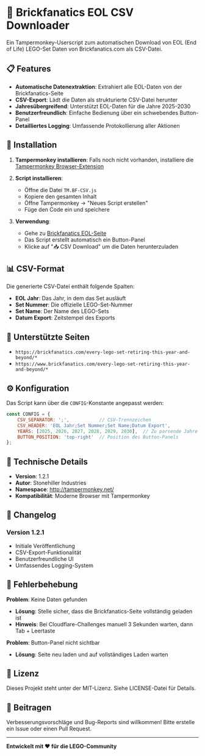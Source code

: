 # 🧱 Brickfanatics EOL CSV Downloader

Ein Tampermonkey-Userscript zum automatischen Download von EOL (End of Life) LEGO-Set Daten von Brickfanatics.com als CSV-Datei.

## 📋 Features

- **Automatische Datenextraktion**: Extrahiert alle EOL-Daten von der Brickfanatics-Seite
- **CSV-Export**: Lädt die Daten als strukturierte CSV-Datei herunter
- **Jahresübergreifend**: Unterstützt EOL-Daten für die Jahre 2025-2030
- **Benutzerfreundlich**: Einfache Bedienung über ein schwebendes Button-Panel
- **Detailliertes Logging**: Umfassende Protokollierung aller Aktionen

## 🚀 Installation

1. **Tampermonkey installieren**: Falls noch nicht vorhanden, installiere die [Tampermonkey Browser-Extension](https://www.tampermonkey.net/)

2. **Script installieren**: 
   - Öffne die Datei `TM.BF-CSV.js`
   - Kopiere den gesamten Inhalt
   - Öffne Tampermonkey → "Neues Script erstellen"
   - Füge den Code ein und speichere

3. **Verwendung**:
   - Gehe zu [Brickfanatics EOL-Seite](https://brickfanatics.com/every-lego-set-retiring-this-year-and-beyond/)
   - Das Script erstellt automatisch ein Button-Panel
   - Klicke auf "📥 CSV Download" um die Daten herunterzuladen

## 📊 CSV-Format

Die generierte CSV-Datei enthält folgende Spalten:
- **EOL Jahr**: Das Jahr, in dem das Set ausläuft
- **Set Nummer**: Die offizielle LEGO-Set-Nummer
- **Set Name**: Der Name des LEGO-Sets
- **Datum Export**: Zeitstempel des Exports

## 🎯 Unterstützte Seiten

- `https://brickfanatics.com/every-lego-set-retiring-this-year-and-beyond/*`
- `https://www.brickfanatics.com/every-lego-set-retiring-this-year-and-beyond/*`

## ⚙️ Konfiguration

Das Script kann über die `CONFIG`-Konstante angepasst werden:

```javascript
const CONFIG = {
    CSV_SEPARATOR: ';',           // CSV-Trennzeichen
    CSV_HEADER: 'EOL Jahr;Set Nummer;Set Name;Datum Export',
    YEARS: [2025, 2026, 2027, 2028, 2029, 2030],  // Zu parsende Jahre
    BUTTON_POSITION: 'top-right'  // Position des Button-Panels
};
```

## 🔧 Technische Details

- **Version**: 1.2.1
- **Autor**: Stonehiller Industries
- **Namespace**: http://tampermonkey.net/
- **Kompatibilität**: Moderne Browser mit Tampermonkey

## 📝 Changelog

### Version 1.2.1
- Initiale Veröffentlichung
- CSV-Export-Funktionalität
- Benutzerfreundliche UI
- Umfassendes Logging-System

## 🐛 Fehlerbehebung

**Problem**: Keine Daten gefunden
- **Lösung**: Stelle sicher, dass die Brickfanatics-Seite vollständig geladen ist
- **Hinweis**: Bei Cloudflare-Challenges manuell 3 Sekunden warten, dann Tab + Leertaste

**Problem**: Button-Panel nicht sichtbar
- **Lösung**: Seite neu laden und auf vollständiges Laden warten

## 📄 Lizenz

Dieses Projekt steht unter der MIT-Lizenz. Siehe LICENSE-Datei für Details.

## 🤝 Beitragen

Verbesserungsvorschläge und Bug-Reports sind willkommen! Bitte erstelle ein Issue oder einen Pull Request.

---

**Entwickelt mit ❤️ für die LEGO-Community**
